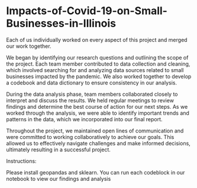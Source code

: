 # Impacts-of-Covid-19-on-Small-Businesses-in-Illinois

Each of us individually worked on every aspect of this project and merged our work together.

We began by identifying our research questions and outlining the scope of the project. Each team member contributed to data collection and cleaning, which involved searching for and analyzing data sources related to small businesses impacted by the pandemic. We also worked together to develop a codebook and data dictionary to ensure consistency in our analysis.

During the data analysis phase, team members collaborated closely to interpret and discuss the results. We held regular meetings to review findings and determine the best course of action for our next steps. As we worked through the analysis, we were able to identify important trends and patterns in the data, which we incorporated into our final report.

Throughout the project, we maintained open lines of communication and were committed to working collaboratively to achieve our goals. This allowed us to effectively navigate challenges and make informed decisions, ultimately resulting in a successful project.

Instructions:

Please install geopandas and sklearn. You can run each codeblock in our notebook to view our findings and analysis
